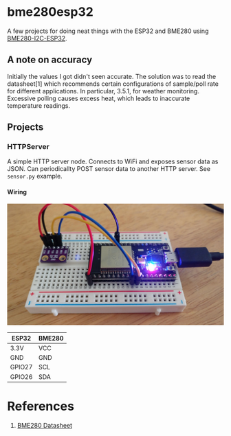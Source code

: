 # bme280esp32

A few projects for doing neat things with the ESP32 and BME280 using [BME280-I2C-ESP32](https://github.com/Takatsuki0204/BME280-I2C-ESP32).

## A note on accuracy

Initially the values I got didn't seen accurate. The solution was to read the datasheet[1] which recommends certain configurations of sample/poll rate for different applications. In particular, 3.5.1, for weather monitoring. Excessive polling causes excess heat, which leads to inaccurate temperature readings.

## Projects

### HTTPServer

A simple HTTP server node. Connects to WiFi and exposes sensor data as JSON. Can periodicallty POST sensor data to another HTTP server. See `sensor.py` example.

#### Wiring

![HTTPServer wiring](https://raw.githubusercontent.com/wridgers/bme280esp32/master/HTTPServer/breadboard.jpg)

ESP32 | BME280
----- | ------
3.3V | VCC
GND | GND
GPIO27 | SCL
GPIO26 | SDA

# References

1. [BME280 Datasheet](https://ae-bst.resource.bosch.com/media/_tech/media/datasheets/BST-BME280_DS001-12.pdf)

